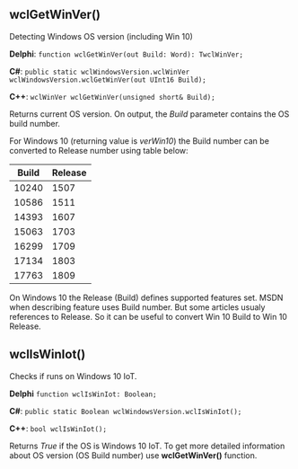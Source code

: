 ## wclGetWinVer()

Detecting Windows OS version (including Win 10)

**Delphi**: `function wclGetWinVer(out Build: Word): TwclWinVer;`

**C#**: `public static wclWindowsVersion.wclWinVer wclWindowsVersion.wclGetWinVer(out UInt16 Build);`

**C++**: `wclWinVer wclGetWinVer(unsigned short& Build);`

Returns current OS version.
On output, the *Build* parameter contains the OS build number.

For Windows 10 (returning value is *verWin10*) the Build number can be converted to Release number using table below:

| Build | Release |
| ----- | ------- |
| 10240 |   1507  |
| 10586 |   1511  |
| 14393 |   1607  |
| 15063 |   1703  |
| 16299 |   1709  |
| 17134 |   1803  |
| 17763 |   1809  |

On Windows 10 the Release (Build) defines supported features set. MSDN when describing feature uses Build number.
But some articles usualy references to Release. So it can be useful to convert Win 10 Build to Win 10 Release.

## wclIsWinIot()

Checks if runs on Windows 10 IoT.

**Delphi** `function wclIsWinIot: Boolean;`

**C#**: `public static Boolean wclWindowsVersion.wclIsWinIot();`

**C++**: `bool wclIsWinIot();`

Returns *True* if the OS is Windows 10 IoT. To get more detailed information about OS version (OS Build number)
use **wclGetWinVer()** function.
